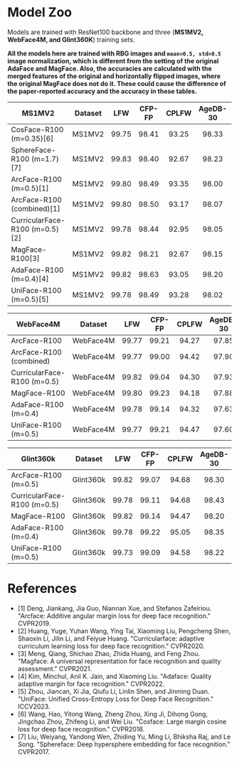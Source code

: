 # Model Zoo
Models are trained with ResNet100 backbone and three (**MS1MV2, WebFace4M, and Glint360K**) training sets.

**All the models here are trained with RBG images and ```mean=0.5, std=0.5``` image normalization, which is different from the setting of the original AdaFace and MagFace.
Also, the accuracies are calculated with the merged features of the original and horizontally flipped images, where the original MagFace does not do it. These could cause the difference of the paper-reported accuracy and the accuracy in these tables.** 

| MS1MV2                         |  Dataset  |  LFW  | CFP-FP | CPLFW | AgeDB-30 | CALFW | Hadrian | Eclipse |                                             Weights                                              |
|--------------------------------|:---------:|:-----:|:------:|:-----:|:--------:|:-----:|:-------:|:-------:|:------------------------------------------------------------------------------------------------:|
| CosFace-R100 (m=0.35)[6]       |  MS1MV2   | 99.75 | 98.41  | 93.25 |  98.33   | 95.93 |    -    |    -    | [Gdrive](https://drive.google.com/file/d/1FzsD117ESm7RDXE2DMvoQmAdkL7W2sa0/view?usp=drive_link)  |
| SphereFace-R100 (m=1.7)[7]     |  MS1MV2   | 99.83 | 98.40  | 92.67 |  98.23   | 96.07 |    -    |    -    | [Gdrive](https://drive.google.com/file/d/1vCMSDF65bslXcU0kxCadBrdW48v-7oPt/view?usp=drive_link)  |
| ArcFace-R100 (m=0.5)[1]        |  MS1MV2   | 99.80 | 98.49  | 93.35 |  98.00   | 96.05 |  91.45  |  81.27  | [Gdrive](https://drive.google.com/file/d/1MH2eCU_II2nUtkDHgyD0Scxua1MDZtdE/view?usp=drive_link)  |
| ArcFace-R100 (combined)[1]     |  MS1MV2   | 99.80 | 98.50  | 93.17 |  98.07   | 96.18 |    -    |    -    | [Gdrive](https://drive.google.com/file/d/1Uznh1O0EJoD34A3YchvI7FQ1G67rNGKP/view?usp=drive_link)  |
| CurricularFace-R100 (m=0.5)[2] |  MS1MV2   | 99.78 | 98.44  | 92.95 |  98.05   | 96.08 |  91.13  |  81.58  | [Gdrive](https://drive.google.com/file/d/1OPTjbvgBnVBVrttJKvOzevG9sNQXjA1j/view?usp=drive_link)  |
| MagFace-R100[3]                |  MS1MV2   | 99.82 | 98.21  | 92.67 |  98.15   | 96.13 |  92.65  |  82.37  | [Gdrive](https://drive.google.com/file/d/1h_V93Sc1NB5eLW26-pB7KCB7-BSCYHZj/view?usp=drive_link)  |
| AdaFace-R100 (m=0.4)[4]        |  MS1MV2   | 99.82 | 98.63  | 93.05 |  98.20   | 96.15 |  92.05  |  82.03  | [Gdrive](https://drive.google.com/file/d/1a0BkAUwFC8O_sR2cW0NOM93zgOKBWbsr/view?usp=drive_link)  |
| UniFace-R100 (m=0.5)[5]        |  MS1MV2   | 99.78 | 98.49  | 93.28 |  98.02   | 96.10 |  91.38  |  82.08  | [Gdrive](https://drive.google.com/file/d/1TgO7RgXPoMoM6ESIj7h09WYhotou47vD/view?usp=drive_link)  |


|          WebFace4M          |  Dataset  |  LFW  | CFP-FP | CPLFW | AgeDB-30 | CALFW | Hadrian | Eclipse |                                             Weights                                             |
|-----------------------------|:---------:|:-----:|:------:|:-----:|:--------:|:-----:|:-------:|:-------:|:-----------------------------------------------------------------------------------------------:|
| ArcFace-R100                | WebFace4M | 99.77 | 99.21  | 94.27 |  97.85   | 96.12 |  91.62  |  83.20  | [Gdrive](https://drive.google.com/file/d/1yzm9-VFyVqm9HkQRXDwlLutF0G4tq86x/view?usp=drive_link) |
| ArcFace-R100 (combined)     | WebFace4M | 99.77 | 99.00  | 94.42 |  97.90   | 96.13 |    -    |    -    | [Gdrive](https://drive.google.com/file/d/15_i01irmE-ruB00qgiU6nOpyPFwKulNz/view?usp=drive_link) |
| CurricularFace-R100 (m=0.5) | WebFace4M | 99.82 | 99.04  | 94.30 |  97.93   | 95.98 |  90.20  |  81.73  | [Gdrive](https://drive.google.com/file/d/1WUOpOReeaUBmmqfQGXAvl3WMUMfoY4MZ/view?usp=drive_link) |
| MagFace-R100                | WebFace4M | 99.80 | 99.23  | 94.18 |  97.88   | 95.97 |  90.80  |  82.27  | [Gdrive](https://drive.google.com/file/d/1rVBzy01b_ZWTUJ97ainjS9tWEc2u26Or/view?usp=drive_link) |
| AdaFace-R100 (m=0.4)        | WebFace4M | 99.78 | 99.14  | 94.32 |  97.63   | 96.13 |  90.50  |  82.28  | [Gdrive](https://drive.google.com/file/d/19uHspLbfkMv0_HfYC3Ege4HQCIsxo8Vr/view?usp=drive_link) |
| UniFace-R100 (m=0.5)        | WebFace4M | 99.77 | 99.21  | 94.47 |  97.60   | 96.02 |  90.47  |  81.52  | [Gdrive](https://drive.google.com/file/d/1cfJREzrOEqVUAzD5ptH_htIEZiYWdr9H/view?usp=drive_link) |

|          Glint360k          |  Dataset  |  LFW  | CFP-FP | CPLFW | AgeDB-30 | CALFW | Hadrian | Eclipse |                                             Weights                                             |
|-----------------------------|:---------:|:-----:|:------:|:-----:|:--------:|:-----:|:-------:|:-------:|:-----------------------------------------------------------------------------------------------:|
| ArcFace-R100 (m=0.5)        | Glint360k | 99.82 | 99.07  | 94.68 |  98.30   | 96.15 |  95.65  |  83.95  | [Gdrive](https://drive.google.com/file/d/1JsRePpJtVjzgv0N-JSUpyt7ikzsNEaS7/view?usp=drive_link) |
| CurricularFace-R100 (m=0.5) | Glint360k | 99.78 | 99.11  | 94.68 |  98.43   | 96.17 |  94.05  |  83.38  | [Gdrive](https://drive.google.com/file/d/12pNosc10tOGl-OCH65OH3_rhQ6Le1tMS/view?usp=drive_link) |
| MagFace-R100                | Glint360k | 99.82 | 99.14  | 94.47 |  98.20   | 96.15 |  94.97  |  83.60  | [Gdrive](https://drive.google.com/file/d/1xg7CBPhatTE1BwmozGIOhI1bfGwWiyUP/view?usp=drive_link) |
| AdaFace-R100 (m=0.4)        | Glint360k | 99.78 | 99.22  | 95.05 |  98.35   | 96.07 |  95.27  |  83.23  | [Gdrive](https://drive.google.com/file/d/1YRqrXGOao5F3mVQXZ90dt-WLEICNqbYY/view?usp=drive_link) |
| UniFace-R100 (m=0.5)        | Glint360k | 99.73 | 99.09  | 94.58 |  98.22   | 96.18 |  93.53  |  82.53  | [Gdrive](https://drive.google.com/file/d/1r_LA7F0rmga_ip1MDtoue5lZYBFbtg1-/view?usp=drive_link) |


# References
- [1] Deng, Jiankang, Jia Guo, Niannan Xue, and Stefanos Zafeiriou. "Arcface: Additive angular margin loss for deep face recognition." CVPR2019.
- [2] Huang, Yuge, Yuhan Wang, Ying Tai, Xiaoming Liu, Pengcheng Shen, Shaoxin Li, Jilin Li, and Feiyue Huang. "Curricularface: adaptive curriculum learning loss for deep face recognition." CVPR2020.
- [3] Meng, Qiang, Shichao Zhao, Zhida Huang, and Feng Zhou. "Magface: A universal representation for face recognition and quality assessment." CVPR2021.
- [4] Kim, Minchul, Anil K. Jain, and Xiaoming Liu. "Adaface: Quality adaptive margin for face recognition." CVPR2022.
- [5] Zhou, Jiancan, Xi Jia, Qiufu Li, Linlin Shen, and Jinming Duan. "UniFace: Unified Cross-Entropy Loss for Deep Face Recognition." ICCV2023.
- [6] Wang, Hao, Yitong Wang, Zheng Zhou, Xing Ji, Dihong Gong, Jingchao Zhou, Zhifeng Li, and Wei Liu. "Cosface: Large margin cosine loss for deep face recognition." CVPR2018.
- [7] Liu, Weiyang, Yandong Wen, Zhiding Yu, Ming Li, Bhiksha Raj, and Le Song. "Sphereface: Deep hypersphere embedding for face recognition." CVPR2017.